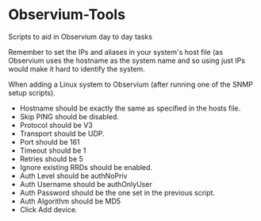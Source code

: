 # Observium-Tools
Scripts to aid in Observium day to day tasks

Remember to set the IPs and aliases in your system's host file (as Observium uses the hostname as the system name and so using just IPs would make it hard to identify the system.

When adding a Linux system to Observium (after running one of the SNMP setup scripts).

* Hostname should be exactly the same as specified in the hosts file.
* Skip PING should be disabled.
* Protocol should be V3
* Transport should be UDP.
* Port should be 161
* Timeout should be 1
* Retries should be 5
* Ignore existing RRDs should be enabled.
* Auth Level should be authNoPriv
* Auth Username should be authOnlyUser
* Auth Password should be the one set in the previous script.
* Auth Algorithm should be MD5
* Click Add device.
